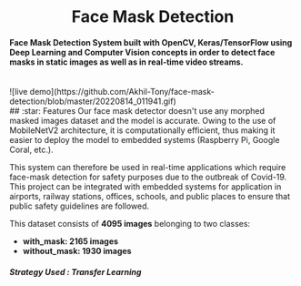 <h1 align="center">Face Mask Detection</h1>
<h4>Face Mask Detection System built with OpenCV, Keras/TensorFlow using Deep Learning and Computer Vision concepts in order to detect face masks in static images as well as in real-time video streams.</h4>
<br>
![live demo](https://github.com/Akhil-Tony/face-mask-detection/blob/master/20220814_011941.gif) 
<br>
## :star: Features
Our face mask detector doesn't use any morphed masked images dataset and the model is accurate. Owing to the use of MobileNetV2 architecture, it is computationally efficient, thus making it easier to deploy the model to embedded systems (Raspberry Pi, Google Coral, etc.).

This system can therefore be used in real-time applications which require face-mask detection for safety purposes due to the outbreak of Covid-19. This project can be integrated with embedded systems for application in airports, railway stations, offices, schools, and public places to ensure that public safety guidelines are followed.

This dataset consists of __4095 images__ belonging to two classes:
*	__with_mask: 2165 images__
*	__without_mask: 1930 images__

<h5> Strategy Used : Transfer Learning <h5>

